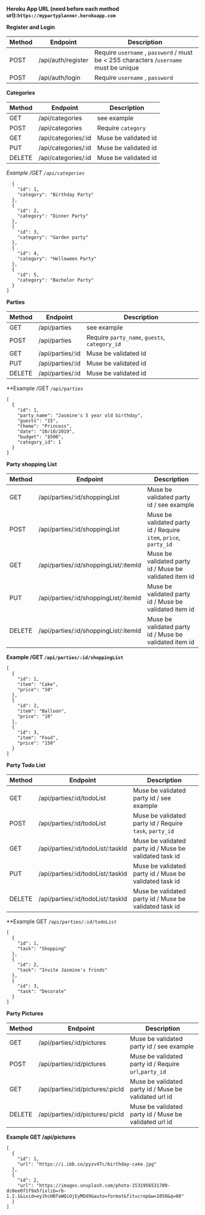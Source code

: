 
**Heroku App URL (need before each method url):`https://mypartyplanner.herokuapp.com`**

**Register and Login**


| Method | Endpoint             | Description 
|--------|----------------------|--------------------------------------------------------------------------------------|
| POST   | /api/auth/register        |    Require `username` , `password`  / must be < 255 characters /`username` must be unique                                                                                                                      |
| POST   | /api/auth/login           | Require `username` , `password`  |



**Categories**

| Method | Endpoint             | Description 
|--------|----------------------|--------------------------------------------------------------------------------------|           
| GET   | /api/categories        | see example|
| POST  | /api/categories        | Require `category`  |
| GET   | /api/categories/:id    | Muse be validated id  |
| PUT   | /api/categories/:id    | Muse be validated id  |
| DELETE| /api/categories/:id    | Muse be validated id  |



*Example /GET `/api/categories`*
```[
  {
    "id": 1,
    "category": "Birthday Party"
  },
  {
    "id": 2,
    "category": "Dinner Party"
  },
  {
    "id": 3,
    "category": "Garden party"
  },
  {
    "id": 4,
    "category": "Helloween Party"
  },
  {
    "id": 5,
    "category": "Bachelor Party"
  }
]
```

**Parties**

| Method | Endpoint             | Description 
|--------|----------------------|--------------------------------------------------------------------------------------|               
| GET   | /api/parties        |    see example   |
| POST   | /api/parties           | Require `party_name`, `guests`, `category_id`   |
| GET   | /api/parties/:id           | Muse be validated id  |
| PUT   | /api/parties/:id           | Muse be validated id  |
| DELETE| /api/parties/:id           | Muse be validated id  |

**Example /GET `/api/parties`
```
[
  {
    "id": 1,
    "party_name": "Jasmine's 5 year old birthday",
    "guests": "15",
    "theme": "Princess",
    "date": "10/10/2019",
    "budget": "$500",
    "category_id": 1
  }
]
```


**Party shopping List**

| Method | Endpoint             | Description 
|--------|----------------------|--------------------------------------------------------------------------------------|
| GET   | /api/parties/:id/shoppingList           | Muse be validated party id / see example |
| POST   | /api/parties/:id/shoppingList           | Muse be validated party id / Require `item`, `price`, `party_id` |
| GET   | /api/parties/:id/shoppingList/:itemId           | Muse be validated party id / Muse be validated item id |
| PUT   | /api/parties/:id/shoppingList/:itemId           | Muse be validated party id / Muse be validated item id |
| DELETE   | /api/parties/:id/shoppingList/:itemId           | Muse be validated party id / Muse be validated item id |

**Example /GET `/api/parties/:id/shoppingList`**
```
[
  {
    "id": 1,
    "item": "Cake",
    "price": "50"
  },
  {
    "id": 2,
    "item": "Balloon",
    "price": "10"
  },
  {
    "id": 3,
    "item": "Food",
    "price": "150"
  }
]
```

**Party Todo List**

| Method | Endpoint             | Description   
|--------|----------------------|--------------------------------------------------------------------------------------|
| GET   | /api/parties/:id/todoList           | Muse be validated party id / see example |
| POST   | /api/parties/:id/todoList           | Muse be validated party id / Require `task`, `party_id` |
| GET   | /api/parties/:id/todoList/:taskId           | Muse be validated party id / Muse be validated task id |
| PUT   | /api/parties/:id/todoList/:taskId           | Muse be validated party id / Muse be validated task id |
| DELETE   | /api/parties/:id/todoList/:taskId           | Muse be validated party id / Muse be validated task id |

**Example GET `/api/parties/:id/todoList`
```
[
  {
    "id": 1,
    "task": "Shopping"
  },
  {
    "id": 2,
    "task": "Invite Jasmine's frinds"
  },
  {
    "id": 3,
    "task": "Decorate"
  }
]
```


**Party Pictures**

| Method | Endpoint             | Description 
|--------|----------------------|--------------------------------------------------------------------------------------|
| GET   | /api/parties/:id/pictures           | Muse be validated party id / see example |
| POST   | /api/parties/:id/pictures          | Muse be validated party id / Require `url`,`party_id` |
| GET   | /api/parties/:id/pictures/:picId           | Muse be validated party id / Muse be validated url id |
| DELETE   | /api/parties/:id/pictures/:picId           | Muse be validated party id / Muse be validated url id |

**Example GET /api/pictures**
```
[
  {
    "id": 1,
    "url": "https://i.ibb.co/pyzv4Tc/birthday-cake.jpg"
  },
  {
    "id": 2,
    "url": "https://images.unsplash.com/photo-1531956531700-dc0ee0f1f9a5?ixlib=rb-1.2.1&ixid=eyJhcHBfaWQiOjEyMDd9&auto=format&fit=crop&w=1050&q=80"
  }
]
```
